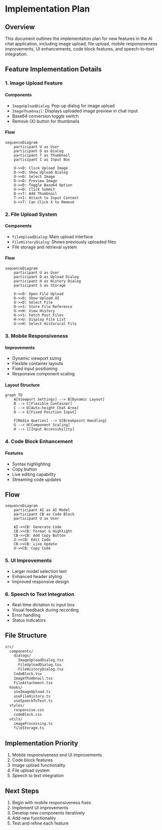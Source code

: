 
# Implementation Plan

## Overview

This document outlines the implementation plan for new features in the AI chat application, including image upload, file upload, mobile responsiveness improvements, UI enhancements, code block features, and speech-to-text integration.

## Feature Implementation Details

### 1. Image Upload Feature

#### Components

- `ImageUploadDialog`: Pop-up dialog for image upload
- `ImageThumbnail`: Displays uploaded image preview in chat input
- Base64 conversion toggle switch
- Remove (X) button for thumbnails

#### Flow

```mermaid
sequenceDiagram
    participant U as User
    participant D as Dialog
    participant T as Thumbnail
    participant I as Input Box
    
    U->>D: Click Upload Image
    D->>D: Show Upload Dialog
    U->>D: Select Image
    D->>D: Preview Image
    U->>D: Toggle Base64 Option
    U->>D: Click Submit
    D->>T: Add Thumbnail
    T->>I: Attach to Input Context
    U->>T: Can Click X to Remove
```

### 2. File Upload System

#### Components

- `FileUploadDialog`: Main upload interface
- `FileHistoryDialog`: Shows previously uploaded files
- File storage and retrieval system

#### Flow

```mermaid
sequenceDiagram
    participant U as User
    participant D as Upload Dialog
    participant H as History Dialog
    participant S as Storage
    
    U->>D: Open File Upload
    D->>D: Show Upload UI
    U->>D: Select File
    D->>S: Store File Reference
    U->>H: View History
    H->>S: Fetch Past Files
    H->>U: Display File List
    U->>H: Select Historical File
```

### 3. Mobile Responsiveness

#### Improvements

- Dynamic viewport sizing
- Flexible container layouts
- Fixed input positioning
- Responsive component scaling

#### Layout Structure

```mermaid
graph TD
    A[Viewport Settings] --> B[Dynamic Layout]
    B --> C[Flexible Container]
    C --> D[Auto-height Chat Area]
    D --> E[Fixed Position Input]
    
    F[Media Queries] --> G[Breakpoint Handling]
    G --> H[Component Scaling]
    H --> I[Input Accessibility]
```

### 4. Code Block Enhancement

#### Features

- Syntax highlighting
- Copy button
- Live editing capability
- Streaming code updates

## Flow

```mermaid
sequenceDiagram
    participant AI as AI Model
    participant CB as Code Block
    participant U as User
    
    AI->>CB: Generate Code
    CB->>CB: Format & Highlight
    CB->>CB: Add Copy Button
    U->>CB: Edit Code
    CB->>CB: Live Update
    U->>CB: Copy Code
```

### 5. UI Improvements

- Larger model selection text
- Enhanced header styling
- Improved responsive design

### 6. Speech to Text Integration

- Real-time dictation to input box
- Visual feedback during recording
- Error handling
- Status indicators

## File Structure

``` md
src/
  components/
    dialogs/
      ImageUploadDialog.tsx
      FileUploadDialog.tsx
      FileHistoryDialog.tsx
    CodeBlock.tsx
    ImageThumbnail.tsx
    FileAttachment.tsx
  hooks/
    useImageUpload.ts
    useFileHistory.ts
    useSpeechToText.ts
  styles/
    responsive.css
    codeBlock.css
  utils/
    imageProcessing.ts
    fileStorage.ts
```

## Implementation Priority

1. Mobile responsiveness and UI improvements
2. Code block features
3. Image upload functionality
4. File upload system
5. Speech to text integration

## Next Steps

1. Begin with mobile responsiveness fixes
2. Implement UI improvements
3. Develop new components iteratively
4. Add new functionality
5. Test and refine each feature